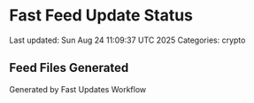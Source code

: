 # Fast Feed Update Status
Last updated: Sun Aug 24 11:09:37 UTC 2025
Categories: crypto

## Feed Files Generated

Generated by Fast Updates Workflow
